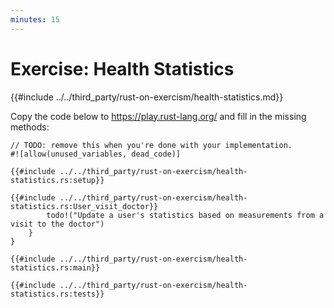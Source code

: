 ```yaml
---
minutes: 15
---
```


# Exercise: Health Statistics

{{#include ../../third_party/rust-on-exercism/health-statistics.md}}

Copy the code below to <https://play.rust-lang.org/> and fill in the missing
methods:

```rust,should_panic
// TODO: remove this when you're done with your implementation.
#![allow(unused_variables, dead_code)]

{{#include ../../third_party/rust-on-exercism/health-statistics.rs:setup}}

{{#include ../../third_party/rust-on-exercism/health-statistics.rs:User_visit_doctor}}
        todo!("Update a user's statistics based on measurements from a visit to the doctor")
    }
}

{{#include ../../third_party/rust-on-exercism/health-statistics.rs:main}}

{{#include ../../third_party/rust-on-exercism/health-statistics.rs:tests}}
```
